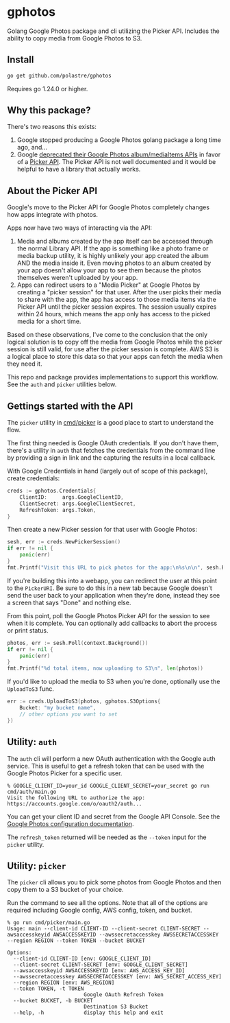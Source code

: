 # gphotos

Golang Google Photos package and cli utilizing the Picker API. Includes the
ability to copy media from Google Photos to S3.

## Install

```sh
go get github.com/polastre/gphotos
```

Requires go 1.24.0 or higher.

## Why this package?

There's two reasons this exists:

1. Google stopped producing a Google Photos golang package a long time ago,
   and...
2. Google [deprecated their Google Photos album/mediaItems
   APIs](https://developers.google.com/photos/support/updates) in favor of a
   [Picker
   API](https://developers.google.com/photos/picker/guides/get-started-picker).
   The Picker API is not well documented and it would be helpful to have a
   library that actually works.

## About the Picker API

Google's move to the Picker API for Google Photos completely changes how apps
integrate with photos.

Apps now have two ways of interacting via the API:

1. Media and albums created by the app itself can be accessed through the normal
   Library API. If the app is something like a photo frame or media backup
   utility, it is highly unlikely your app created the album AND the media
   inside it. Even moving photos to an album created by your app doesn't allow
   your app to see them because the photos themselves weren't uploaded by your
   app.
2. Apps can redirect users to a "Media Picker" at Google Photos by creating a
   "picker session" for that user. After the user picks their media to share
   with the app, the app has access to those media items via the Picker API
   until the picker session expires. The session usually expires within 24
   hours, which means the app only has access to the picked media for a short
   time.

Based on these observations, I've come to the conclusion that the only logical
solution is to copy off the media from Google Photos while the picker session is
still valid, for use after the picker session is complete. AWS S3 is a logical
place to store this data so that your apps can fetch the media when they need
it.

This repo and package provides implementations to support this workflow. See the
`auth` and `picker` utilities below.

## Gettings started with the API

The `picker` utility in [cmd/picker](./cmd/picker/main.go) is a good place to
start to understand the flow.

The first thing needed is Google OAuth credentials. If you don't have them,
there's a utility in `auth` that fetches the credentials from the command line
by providing a sign in link and the capturing the results in a local callback.

With Google Credentials in hand (largely out of scope of this package), create
credentials:

```go
creds := gphotos.Credentials{
    ClientID:     args.GoogleClientID,
    ClientSecret: args.GoogleClientSecret,
    RefreshToken: args.Token,
}
```

Then create a new Picker session for that user with Google Photos:

```go
sesh, err := creds.NewPickerSession()
if err != nil {
    panic(err)
}
fmt.Printf("Visit this URL to pick photos for the app:\n%s\n\n", sesh.PickerURI)
```

If you're building this into a webapp, you can redirect the user at this point
to the `PickerURI`. Be sure to do this in a new tab because Google doesn't send
the user back to your application when they're done, instead they see a screen
that says "Done" and nothing else.

From this point, poll the Google Photos Picker API for the session to see when
it is complete. You can optionally add callbacks to abort the process or print
status.

```go
photos, err := sesh.Poll(context.Background())
if err != nil {
    panic(err)
}
fmt.Printf("%d total items, now uploading to S3\n", len(photos))
```

If you'd like to upload the media to S3 when you're done, optionally use the
`UploadToS3` func.

```go
err := creds.UploadToS3(photos, gphotos.S3Options{
    Bucket: "my bucket name",
    // other options you want to set
})
```

## Utility: `auth`

The `auth` cli will perform a new OAuth authentication with the Google auth
service. This is useful to get a refresh token that can be used with the Google
Photos Picker for a specific user.

```
% GOOGLE_CLIENT_ID=your_id GOOGLE_CLIENT_SECRET=your_secret go run cmd/auth/main.go
Visit the following URL to authorize the app:
https://accounts.google.com/o/oauth2/auth...
```

You can get your client ID and secret from the Google API Console. See the
[Google Photos configuration
documentation](https://developers.google.com/photos/overview/configure-your-app).

The `refresh_token` returned will be needed as the `--token` input for the
`picker` utility.

## Utility: `picker`

The `picker` cli allows you to pick some photos from Google Photos and then copy
them to a S3 bucket of your choice.

Run the command to see all the options. Note that all of the options are
required including Google config, AWS config, token, and bucket.

```
% go run cmd/picker/main.go
Usage: main --client-id CLIENT-ID --client-secret CLIENT-SECRET --awsaccesskeyid AWSACCESSKEYID --awssecretaccesskey AWSSECRETACCESSKEY --region REGION --token TOKEN --bucket BUCKET

Options:
  --client-id CLIENT-ID [env: GOOGLE_CLIENT_ID]
  --client-secret CLIENT-SECRET [env: GOOGLE_CLIENT_SECRET]
  --awsaccesskeyid AWSACCESSKEYID [env: AWS_ACCESS_KEY_ID]
  --awssecretaccesskey AWSSECRETACCESSKEY [env: AWS_SECRET_ACCESS_KEY]
  --region REGION [env: AWS_REGION]
  --token TOKEN, -t TOKEN
                         Google OAuth Refresh Token
  --bucket BUCKET, -b BUCKET
                         Destination S3 Bucket
  --help, -h             display this help and exit
```
